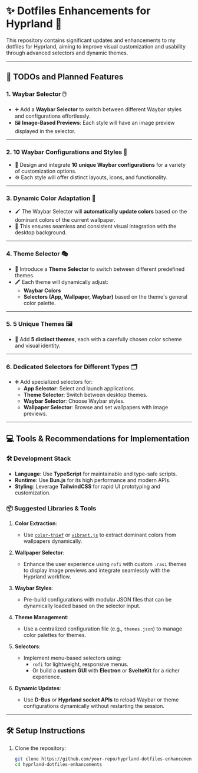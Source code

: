 # ✨ Dotfiles Enhancements for Hyprland 🚀

This repository contains significant updates and enhancements to my dotfiles for Hyprland, aiming to improve visual customization and usability through advanced selectors and dynamic themes.

--- 

## 📝 TODOs and Planned Features

### 1. **Waybar Selector 🖱️**
- ➕ Add a **Waybar Selector** to switch between different Waybar styles and configurations effortlessly.
- 🖼️ **Image-Based Previews**: Each style will have an image preview displayed in the selector.

---

### 2. **10 Waybar Configurations and Styles 🎨**
- 🌟 Design and integrate **10 unique Waybar configurations** for a variety of customization options.
- ⚙️ Each style will offer distinct layouts, icons, and functionality.

---

### 3. **Dynamic Color Adaptation 🌈**
- 🖌️ The Waybar Selector will **automatically update colors** based on the dominant colors of the current wallpaper.
- 🔄 This ensures seamless and consistent visual integration with the desktop background.

---

### 4. **Theme Selector 🎭**
- 🧩 Introduce a **Theme Selector** to switch between different predefined themes.
- 🖍️ Each theme will dynamically adjust:
  - **Waybar Colors**
  - **Selectors (App, Wallpaper, Waybar)** based on the theme's general color palette.

---

### 5. **5 Unique Themes 🖼️**
- 🎨 Add **5 distinct themes**, each with a carefully chosen color scheme and visual identity.

---

### 6. **Dedicated Selectors for Different Types 🗂️**
- ➕ Add specialized selectors for:
  - **App Selector**: Select and launch applications.
  - **Theme Selector**: Switch between desktop themes.
  - **Waybar Selector**: Choose Waybar styles.
  - **Wallpaper Selector**: Browse and set wallpapers with image previews.

---

## 💻 Tools & Recommendations for Implementation

### 🛠️ Development Stack
- **Language**: Use **TypeScript** for maintainable and type-safe scripts.
- **Runtime**: Use **Bun.js** for its high performance and modern APIs.
- **Styling**: Leverage **TailwindCSS** for rapid UI prototyping and customization.

### 📦 Suggested Libraries & Tools
1. **Color Extraction**:
   - Use [`color-thief`](https://www.npmjs.com/package/color-thief) or [`vibrant.js`](https://github.com/Vibrant-Colors/node-vibrant) to extract dominant colors from wallpapers dynamically.
   
2. **Wallpaper Selector**:
   - Enhance the user experience using `rofi` with custom `.rasi` themes to display image previews and integrate seamlessly with the Hyprland workflow.
   
3. **Waybar Styles**:
   - Pre-build configurations with modular JSON files that can be dynamically loaded based on the selector input.
   
4. **Theme Management**:
   - Use a centralized configuration file (e.g., `themes.json`) to manage color palettes for themes.

5. **Selectors**:
   - Implement menu-based selectors using:
     - `rofi` for lightweight, responsive menus.
     - Or build a **custom GUI** with **Electron** or **SvelteKit** for a richer experience.

6. **Dynamic Updates**:
   - Use **D-Bus** or **Hyprland socket APIs** to reload Waybar or theme configurations dynamically without restarting the session.

---

## 🛠️ Setup Instructions

1. Clone the repository:
   ```bash
   git clone https://github.com/your-repo/hyprland-dotfiles-enhancements.git
   cd hyprland-dotfiles-enhancements


